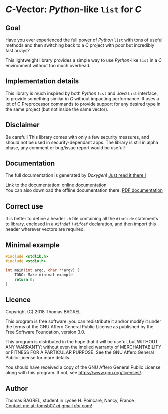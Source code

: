 # *C*-Vector: *Python*-like `list` for *C*

## Goal

Have you ever experienced the full power of *Python* `list` with tons of useful methods and then switching back to a *C* project with poor but incredibly 
fast arrays?

This lightweight library provides a simple way to use *Python*-like `list` in a *C* environment without too much overhead.

## Implementation details

This library is much inspired by both *Python* `list` and *Java* `List` interface, to provide something similar in *C* without impacting performance.
It uses a lot of C Preprocessor commands to provide support for any desired 
type in the same project (but not inside the same vector).

## Disclaimer

Be careful! This library comes with only a few security measures, and should not be used in security-dependant apps. The library is still in alpha 
phase, any comment or bug/issue report would be useful!

## Documentation

The full documentation is generated by *Doxygen*! [Just read it there !](http://tbagrel1.github.io/cvector/docs/html/index.html)

Link to the documentation: [online documentation](http://tbagrel1.github.io/cvector/docs/html/index.html)  
You can also download the offline documentation there: [PDF documentation](http://tbagrel1.github.io/cvector/docs/latex/refman.pdf)

## Correct use

It is better to define a header `.h` file containing all the `#include` 
statements to library, enclosed in a `#ifndef` / `#ifdef` declaration, and then
import this header wherever vectors are required.

## Minimal example

```C
#include <stdlib.h>
#include <stdio.h>

int main(int argc, char **argv) {
    TODO: Make minimal example
    return 0;
}

```

## Licence

Copyright (C) 2018 Thomas BAGREL

This program is free software: you can redistribute it and/or modify it
under the terms of the GNU Affero General Public License as published by
the Free Software Foundation, version 3.0.

This program is distributed in the hope that it will be useful, but WITHOUT
ANY WARRANTY; without even the implied warranty of MERCHANTABILITY or
FITNESS FOR A PARTICULAR PURPOSE. See the GNU Affero General Public License
for more details.

You should have received a copy of the GNU Affero General Public License
along with this program. If not, see <https://www.gnu.org/licenses/>.

## Author

Thomas BAGREL, student in Lycée H. Poincaré, Nancy, France  
[Contact me at: tomsb07 _at_ gmail _dot_ com!](mailto:tomsb07@gmail.com)
